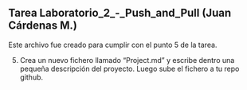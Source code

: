 ## Tarea Laboratorio_2_-_Push_and_Pull (Juan Cárdenas M.)
Este archivo fue creado para cumplir con el punto 5 de la tarea.

5. Crea un nuevo fichero llamado “Project.md” y escribe dentro una pequeña
descripción del proyecto. Luego sube el fichero a tu repo github.